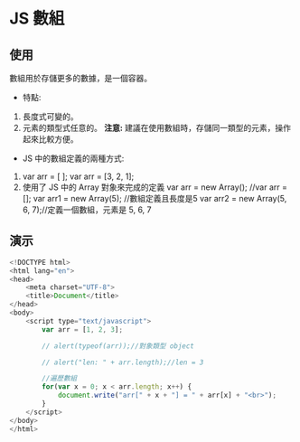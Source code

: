 # JS 數組

## 使用
數組用於存儲更多的數據，是一個容器。
- 特點:
1. 長度式可變的。
2. 元素的類型式任意的。
**注意:** 建議在使用數組時，存儲同一類型的元素，操作起來比較方便。
- JS 中的數組定義的兩種方式:
1. var arr = [ ]; var arr = [3, 2, 1];
2. 使用了 JS 中的 Array 對象來完成的定義
   var arr = new Array(); //var arr = [];
   var arr1 = new Array(5); //數組定義且長度是5
   var arr2 = new Array(5, 6, 7);//定義一個數組，元素是 5, 6, 7

## 演示
```javascript
<!DOCTYPE html>
<html lang="en">
<head>
	<meta charset="UTF-8">
	<title>Document</title>
</head>
<body>
	<script type="text/javascript">
		var arr = [1, 2, 3];

		// alert(typeof(arr));//對象類型 object

		// alert("len: " + arr.length);//len = 3

		//遍歷數組
		for(var x = 0; x < arr.length; x++) {
			document.write("arr[" + x + "] = " + arr[x] + "<br>");
		}
	</script>
</body>
</html>
```
